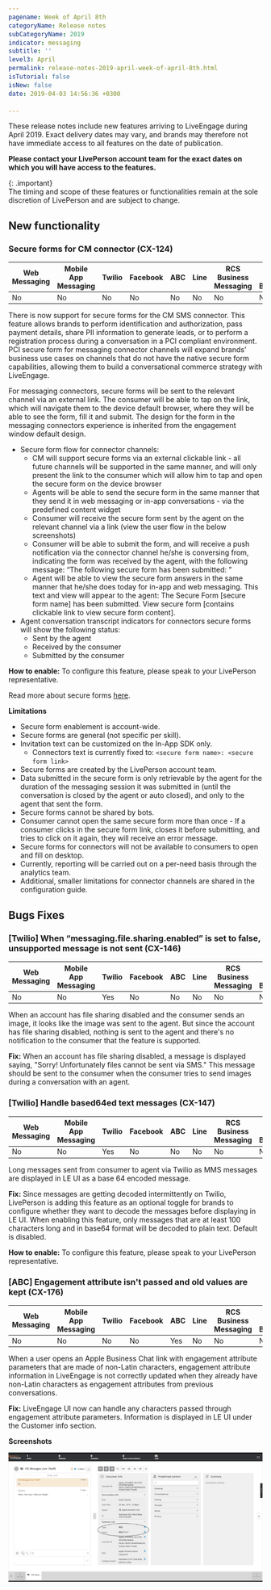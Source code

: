 ```yaml
---
pagename: Week of April 8th
categoryName: Release notes
subCategoryName: 2019
indicator: messaging
subtitle: ''
level3: April
permalink: release-notes-2019-april-week-of-april-8th.html
isTutorial: false
isNew: false
date: 2019-04-03 14:56:36 +0300

---
```

These release notes include new features arriving to LiveEngage during April 2019. Exact delivery dates may vary, and brands may therefore not have immediate access to all features on the date of publication.

**Please contact your LivePerson account team for the exact dates on which you will have access to the features.**

{: .important}  
The timing and scope of these features or functionalities remain at the sole discretion of LivePerson and are subject to change.

## New functionality

### Secure forms for CM connector (CX-124)

| Web Messaging | Mobile App Messaging | Twilio | Facebook | ABC | Line | RCS Business Messaging | Google My Business | WhatsApp | CM | Chat |
| --- | --- | --- | --- | --- | --- | --- | --- | --- | --- | --- |
| No | No | No | No | No | No | No | No | No | Yes | No |

There is now support for secure forms for the CM SMS connector. This feature allows brands to perform identification and authorization, pass payment details, share PII information to generate leads, or to perform a registration process during a conversation in a PCI compliant environment. PCI secure form for messaging connector channels will expand brands’ business use cases on channels that do not have the native secure form capabilities, allowing them to build a conversational commerce strategy with LiveEngage.

For messaging connectors, secure forms will be sent to the relevant channel via an external link. The consumer will be able to tap on the link, which will navigate them to the device default browser, where they will be able to see the form, fill it and submit. The design for the form in the messaging connectors experience is inherited from the engagement window default design.

* Secure form flow for connector channels:
  * CM will support secure forms via an external clickable link - all future channels will be supported in the same manner, and will only present the link to the consumer which will allow him to tap and open the secure form on the device browser
  * Agents will be able to send the secure form in the same manner that they send it in web messaging or in-app conversations - via the predefined content widget
  * Consumer will receive the secure form sent by the agent on the relevant channel via a link (view the user flow in the below screenshots)
  * Consumer will be able to submit the form, and will receive a push notification via the connector channel he/she is conversing from, indicating the form was received by the agent, with the following message: “The following secure form has been submitted: ”
  * Agent will be able to view the secure form answers in the same manner that he/she does today for in-app and web messaging. This text and view will appear to the agent: The Secure Form \[secure form name\] has been submitted. View secure form \[contains clickable link to view secure form content\].
* Agent conversation transcript indicators for connectors secure forms will show the following status:
  * Sent by the agent
  * Received by the consumer
  * Submitted by the consumer

**How to enable:** To configure this feature, please speak to your LivePerson representative.

Read more about secure forms [here](https://knowledge.liveperson.com/security-regulations-secure-forms-secure-forms-for-messaging-user-guide.html).

**Limitations**

* Secure form enablement is account-wide.
* Secure forms are general (not specific per skill).
* Invitation text can be customized on the In-App SDK only.
  * Connectors text is currently fixed to: `<secure form name>: <secure form link>`
* Secure forms are created by the LivePerson account team.
* Data submitted in the secure form is only retrievable by the agent for the duration of the messaging session it was submitted in (until the conversation is closed by the agent or auto closed), and only to the agent that sent the form.
* Secure forms cannot be shared by bots.
* Consumer cannot open the same secure form more than once - If a consumer clicks in the secure form link, closes it before submitting, and tries to click on it again, they will receive an error message.
* Secure forms for connectors will not be available to consumers to open and fill on desktop.
* Currently, reporting will be carried out on a per-need basis through the analytics team.
* Additional, smaller limitations for connector channels are shared in the configuration guide.

## Bugs Fixes

### \[Twilio\] When “messaging.file.sharing.enabled” is set to false, unsupported message is not sent (CX-146)

| Web Messaging | Mobile App Messaging | Twilio | Facebook | ABC | Line | RCS Business Messaging | Google My Business | WhatsApp | CM | Chat |
| --- | --- | --- | --- | --- | --- | --- | --- | --- | --- | --- |
| No | No | Yes | No | No | No | No | No | No | No | No |

When an account has file sharing disabled and the consumer sends an image, it looks like the image was sent to the agent. But since the account has file sharing disabled, nothing is sent to the agent and there's no notification to the consumer that the feature is supported.

**Fix:** When an account has file sharing disabled, a message is displayed saying, "Sorry! Unfortunately files cannot be sent via SMS." This message should be sent to the consumer when the consumer tries to send images during a conversation with an agent.

### \[Twilio\] Handle based64ed text messages (CX-147)

| Web Messaging | Mobile App Messaging | Twilio | Facebook | ABC | Line | RCS Business Messaging | Google My Business | WhatsApp | CM | Chat |
| --- | --- | --- | --- | --- | --- | --- | --- | --- | --- | --- |
| No | No | Yes | No | No | No | No | No | No | No | No |

Long messages sent from consumer to agent via Twilio as MMS messages are displayed in LE UI as a base 64 encoded message.

**Fix:** Since messages are getting decoded intermittently on Twilio, LivePerson is adding this feature as an optional toggle for brands to configure whether they want to decode the messages before displaying in LE UI. When enabling this feature, only messages that are at least 100 characters long and in base64 format will be decoded to plain text. Default is disabled.

**How to enable:** To configure this feature, please speak to your LivePerson representative.

### \[ABC\] Engagement attribute isn't passed and old values are kept (CX-176)

| Web Messaging | Mobile App Messaging | Twilio | Facebook | ABC | Line | RCS Business Messaging | Google My Business | WhatsApp | CM | Chat |
| --- | --- | --- | --- | --- | --- | --- | --- | --- | --- | --- |
| No | No | No | No | Yes | No | No | No | No | No | No |

When a user opens an Apple Business Chat link with engagement attribute parameters that are made of non-Latin characters, engagement attribute information in LiveEngage is not correctly updated when they already have non-Latin characters as engagement attributes from previous conversations.

**Fix:** LiveEngage UI now can handle any characters passed through engagement attribute parameters. Information is displayed in LE UI under the Customer info section.

**Screenshots**

![](/img/week-of-april-8th-1.png)